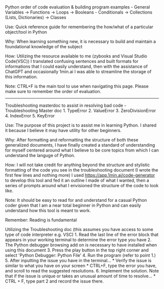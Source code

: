 Python order of code evaluation & building program examples - General
Variables → Functions → Loops → Booleans - Conditionals → Collections (Lists, Dictionaries) → Classes

Use: Quick reference guide for remembering the how/what of a particular object/tool in Python

Why: When learning something new, it is necessary to build and maintain a foundational knowledge of the subject

How: Utilizing the resource available to me (zybooks and Visual Studio Code(VSC)) I translated confusing sentences and built formats for informations that I could easily
understand, then with the assistance of ChatGPT and occasionally 1min.ai I was able to streamline the storage of this information.

Note: CTRL+F is the main tool to use when navigating this page. Please make sure to remember the order of evaluation.

---------------------------------------------------------------------------------------------------------------------
Troubleshooting masterdoc to assist in resolving bad code - Troubleshooting Master doc
      1. TypeError
      2. ValueError
      3. ZeroDivisionError
      4. IndexError
      5. KeyError

Use: The purpose of this project is to assist me in learning Python. I shared it because I believe it may have utility for other beginners.

Why: After formatting and reformatting the structure of both these generalized documents, I have finally created a standard of understanding for myself centered around what I believe to be core topics from which I can understand the languge of Python.

How: I will not take credit for anything beyond the structure and stylistic formatting of the code you see in the troubleshooting document (I wrote the first few lines and nothing more) I used https://app.1min.ai/code-generator to develop this tool and fed it an outline I made of what I wanted, then a series of prompts around what I envisioned the structure of the code to look like.

Note: It should be easy to read for and understand for a casual Python coder given that I am a near total beginner in Python and can easily understand how this tool is meant to work.

Remember: Reading is fundamental

Utilizing the Troubleshooting doc (this assumes you have access to some type of code interpreter e.g. VSC)
      1. Read the last line of the error block that appears in your working terminal to determine the error type you have
      2. The Python debugger browsing add on is necessary to have installed when using this document
      3. Press the play button in the top right corner and select 'Python Debugger: Python File'
      4. Run the program (refer to point 1.)
      5. After inputting the issue you have in the terminal...
                 * Verify the issue is similar to what you have on your screen
                 * CTRL+F, type the error you have, and scroll to read the suggested resolutions.
      6. Implement the solution. Note that if the issue is unique or takes an unusual amount of time to resolve...
                 * CTRL + F, type part 2 and record the issue there.


